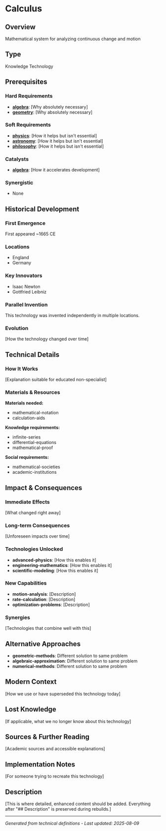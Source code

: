 # Calculus

## Overview
Mathematical system for analyzing continuous change and motion

## Type
Knowledge Technology

## Prerequisites

### Hard Requirements
- **[algebra](../algebra/README.md)**: [Why absolutely necessary]
- **[geometry](../geometry/README.md)**: [Why absolutely necessary]

### Soft Requirements
- **[physics](../physics/README.md)**: [How it helps but isn't essential]
- **[astronomy](../astronomy/README.md)**: [How it helps but isn't essential]
- **[philosophy](../philosophy/README.md)**: [How it helps but isn't essential]

### Catalysts
- **[algebra](../algebra/README.md)**: [How it accelerates development]

### Synergistic
- None

## Historical Development

### First Emergence
First appeared ~1665 CE

### Locations
- England
- Germany

### Key Innovators
- Isaac Newton
- Gottfried Leibniz

### Parallel Invention
This technology was invented independently in multiple locations.

### Evolution
[How the technology changed over time]

## Technical Details

### How It Works
[Explanation suitable for educated non-specialist]

### Materials & Resources
**Materials needed:**
- mathematical-notation
- calculation-aids


**Knowledge requirements:**
- infinite-series
- differential-equations
- mathematical-proof


**Social requirements:**
- mathematical-societies
- academic-institutions

## Impact & Consequences

### Immediate Effects
[What changed right away]

### Long-term Consequences
[Unforeseen impacts over time]

### Technologies Unlocked
- **advanced-physics**: [How this enables it]
- **engineering-mathematics**: [How this enables it]
- **scientific-modeling**: [How this enables it]

### New Capabilities
- **motion-analysis**: [Description]
- **rate-calculation**: [Description]
- **optimization-problems**: [Description]

### Synergies
[Technologies that combine well with this]

## Alternative Approaches
- **geometric-methods**: Different solution to same problem
- **algebraic-approximation**: Different solution to same problem
- **numerical-methods**: Different solution to same problem

## Modern Context
[How we use or have superseded this technology today]

## Lost Knowledge
[If applicable, what we no longer know about this technology]

## Sources & Further Reading
[Academic sources and accessible explanations]

## Implementation Notes
[For someone trying to recreate this technology]

## Description







[This is where detailed, enhanced content should be added. Everything after "## Description" is preserved during rebuilds.]

---
*Generated from technical definitions - Last updated: 2025-08-09*
